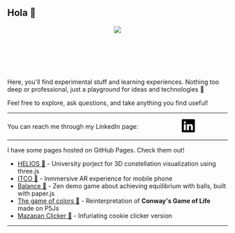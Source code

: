 ## Hola 🤙
<div id="header" align="center" style="margin-bottom: 100px;">
  <img src="https://www.irishnews.com/resizer/v2/YEBSIB4U7RLSTPXZ5CJBMFHSOE.jpg?auth=a9ccc4f21a0dd923e34558d59e5a14e072a3ef948c12817533f61ae85cc24a89&width=800&height=600" width="800"/>
</div>


Here, you'll find experimental stuff and learning experiences. Nothing too deep or professional, just a playground for ideas and technologies 🛝


Feel free to explore, ask questions, and take anything you find useful!

---
<div id="contact" style="display: flex; align-items: center; gap: 100px;">
  <span>You can reach me through my LinkedIn page:  </span>
  <a href="https://www.linkedin.com/in/alvarofdezg/">
    <img src="https://github.com/CLorant/readme-social-icons/blob/main/large/dark/linkedin.svg" alt="LinkedIn Badge" height="30"/>
  </a>
</div>

---

I have some pages hosted on GitHub Pages. Check them out!
* [HELIOS 🌌](https://alvarofergar.github.io/HELIOS/) - University porject for 3D constellation visualization using three.js
* [ITCO 🎪](https://alvarofergar.github.io/ITCO/) - Inmmersive AR experience for mobile phone
* [Balance 🔲](https://alvarofergar.github.io/Balance/) - Zen demo game about achieving equilibrium with balls, built with paper.js
* [The game of colors 🎨](https://alvarofergar.github.io/El-juego-de-la-vida-P5Js/) - Reinterpretation of **Conway's Game of Life** made on P5Js
* [Mazapan Clicker 🥖](https://alvarofergar.github.io/mazapanclicker/) - Infuriating cookie clicker version
---
